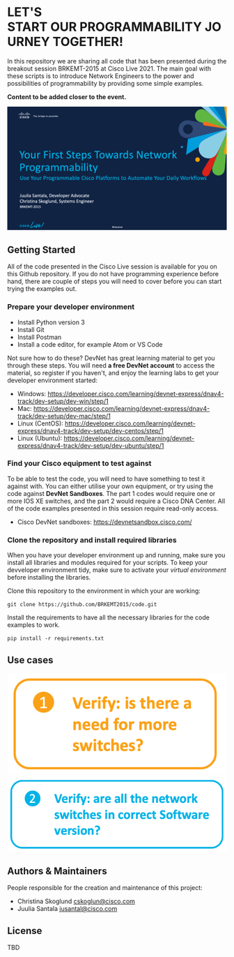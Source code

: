# LET'S START OUR PROGRAMMABILITY JOURNEY TOGETHER!
In this repository we are sharing all code that has been presented during the breakout session BRKEMT-2015 at Cisco Live 2021. The main goal with these scripts is to introduce Network Engineers to the power and possibilities of programmability by providing some simple examples.

**Content to be added closer to the event.**

![alt text](images/title.png "LET'S START OUR PROGRAMMABILITY JOURNEY TOGETHER!")

## Getting Started
All of the code presented in the Cisco Live session is available for you on this Github repository. If you do not have programming experience before hand, there are couple of steps you will need to cover before you can start trying the examples out.

### Prepare your developer environment
- Install Python version 3
- Install Git
- Install Postman
- Install a code editor, for example Atom or VS Code

Not sure how to do these? DevNet has great learning material to get you through these steps. You will need **a free DevNet account** to access the material, so register if you haven't, and enjoy the learning labs to get your developer environment started:
- Windows: https://developer.cisco.com/learning/devnet-express/dnav4-track/dev-setup/dev-win/step/1
- Mac: https://developer.cisco.com/learning/devnet-express/dnav4-track/dev-setup/dev-mac/step/1
- Linux (CentOS): https://developer.cisco.com/learning/devnet-express/dnav4-track/dev-setup/dev-centos/step/1
- Linux (Ubuntu): https://developer.cisco.com/learning/devnet-express/dnav4-track/dev-setup/dev-ubuntu/step/1

### Find your Cisco equipment to test against

To be able to test the code, you will need to have something to test it against with. You can either utilise your own equipment, or try using the code against **DevNet Sandboxes**. The part 1 codes would require one or more IOS XE switches, and the part 2 would require a Cisco DNA Center. All of the code examples presented in this session require read-only access.
- Cisco DevNet sandboxes: https://devnetsandbox.cisco.com/


### Clone the repository and install required libraries

When you have your developer environment up and running, make sure you install all libraries and modules required for your scripts. To keep your devveloper environment tidy, make sure to activate your *virtual environment* before installing the libraries.

Clone this repository to the environment in which your are working:

```
git clone https://github.com/BRKEMT2015/code.git
```

Install the requirements to have all the necessary libraries for the code examples to work.
```
pip install -r requirements.txt 
```

## Use cases

![alt text](images/port_utilisation.png "Port Utilisation use case")
![alt text](images/swim.png "Software Image check use case")

## Authors & Maintainers

People responsible for the creation and maintenance of this project:

- Christina Skoglund cskoglun@cisco.com
- Juulia Santala jusantal@cisco.com

## License

TBD